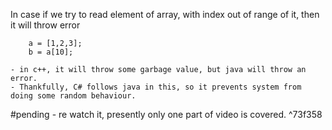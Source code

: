 

In case if we try to read element of array, with index out of range of it, then it will throw error

```
	a = [1,2,3];
	b = a[10];
```
	- in c++, it will throw some garbage value, but java will throw an error.
	- Thankfully, C# follows java in this, so it prevents system from doing some random behaviour. 



#pending 
	- re watch it, presently only one part of video is covered. ^73f358